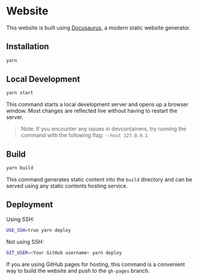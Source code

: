 # Website

This website is built using [Docusaurus](https://docusaurus.io/), a modern static website generator.

## Installation

```bash
yarn
```

## Local Development

```bash
yarn start
```

This command starts a local development server and opens up a browser window. Most changes are reflected live without having to restart the server.
> Note: If you encounter any issues in devcontainers, try running the command with the following flag: `--host 127.0.0.1`

## Build

```bash
yarn build
```

This command generates static content into the `build` directory and can be served using any static contents hosting service.

## Deployment

Using SSH:

```bash
USE_SSH=true yarn deploy
```

Not using SSH:

```bash
GIT_USER=<Your GitHub username> yarn deploy
```

If you are using GitHub pages for hosting, this command is a convenient way to build the website and push to the `gh-pages` branch.
